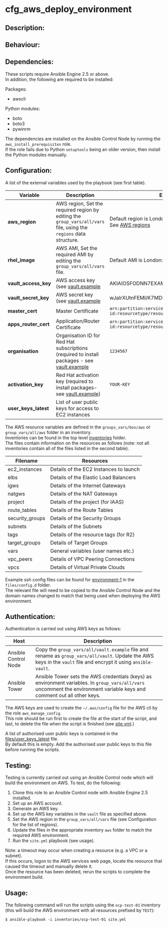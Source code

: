 # cfg_aws_deploy_environment

## Description:


## Behaviour:


## Dependencies:

These scripts require Ansible Engine 2.5 or above.  
In addition, the following are required to be installed:

Packages:
- awscli

Python modules:
- boto
- boto3
- pywinrm

The dependencies are installed on the Ansible Control Node by running the `aws_install_prerequisites` role.  
If the role fails due to Python `setuptools` being an older version, then install the Python modules manually.

## Configuration:

A list of the external variables used by the playbook (see first table).

| Variable | Description | Example | Where set |
|-----|-----|-----|-----|
| **aws_region** | AWS region,  Set the required region by editing the `group_vars/all/vars` file, using the `regions` data structure. | Default region is London: `{{ regions.eu.london }}` See [AWS regions](http://docs.aws.amazon.com/general/latest/gr/rande.html#ec2_region) | group_vars/all/vars |
| **rhel_image** | AWS AMI,  Set the required AMI by editing the `group_vars/all/vars` file. | Default AMI is London: `{{ london }}` | group_vars/all/vars |
| **vault_access_key** | AWS access key (see [vault.example](group_vars/all/vault.example) | AKIAIOSFODNN7EXAMPLE | group_vars/all/vault |
| **vault_secret_key** | AWS secret key (see [vault.example](group_vars/all/vault.example) | wJalrXUtnFEMI/K7MDENG/bPxRfiCYEXAMPLEKEY | group_vars/all/vault |
| **master_cert** | Master Certificate | `arn:partition:service:region:account-id:resourcetype/resource` | group_vars/all/vars |
| **apps_router_cert** | Application/Router Certificate | `arn:partition:service:region:account-id:resourcetype/resource` | group_vars/all/vars |
| **organisation** | Organisation ID for Red Hat subscriptions (required to install packages - see [vault.example](group_vars/all/vault.example) | `1234567` | inventories/<inventory_name>/group_vars/aws/vault |
| **activation_key** | Red Hat activation key (required to install packages- see [vault.example](group_vars/all/vault.example)) | `YOUR-KEY` | inventories/<inventory_name>/group_vars/aws/vault |
| **user_keys_latest** | List of user public keys for access to EC2 instances |  | [user_keys_latest](files/user_keys_latest) |

The AWS resource variables are defined in the `groups_vars/box/aws` or `group_vars/all/aws` folder in an inventory.  
Inventories can be found in the top level [inventories](inventories) folder.  
The files contain information on the resources as follows (note: not all inventories contain all of the files listed in the second table).

| Filename | Resources |
|-----|-----|
| ec2_instances | Details of the EC2 Instances to launch |
| elbs | Details of the Elastic Load Balancers |
| igws | Details of the Internet Gateways |
| natgws | Details of the NAT Gateways |
| project | Details of the project (for IAAS) |
| route_tables | Details of the Route Tables |
| security_groups | Details of the Security Groups |
| subnets | Details of the Subnets |
| tags | Details of the resource tags (for R2) |
| target_groups | Details of Target Groups |
| vars | General variables (user names etc.) |
| vpc_peers | Details of VPC Peering Connections |
| vpcs | Details of Virtual Private Clouds |

Example ssh config files can be found for [environment-1](files/config.d/environment-1) in the `files/config.d` folder.  
The relevant file will need to be copied to the Ansible Control Node and the domain names changed to match that being used when deploying the AWS environment.


## Authentication:

Authentication is carried out using AWS keys as follows:

| Host | Description |
|-----|-----|
| Ansible Control Node | Copy the `group_vars/all/vault.example` file and rename as `group_vars/all/vault`.  Update the AWS keys in the `vault` file and encrypt it using `ansible-vault`. |
| Ansible Tower | Ansible Tower sets the AWS credentials (keys) as environment variables.  In `group_vars/all/vars` uncomment the environment variable keys and comment out all other keys. |

The AWS keys are used to create the `~/.aws/config` file for the AWS cli by the role `aws_manage_config`.  
This role should be run first to create the file at the start of the script, and last, to delete the file when the script is finished (see [site.yml](site.yml).)

A list of authorised user public keys is contained in the [files/user_keys_latest](files/user_keys_latest) file.  
By default this is empty.  Add the authorised user public keys to this file before running the scripts.

## Testing:

Testing is currently carried out using an Ansible Control node which will build the environment on AWS. To test, do the following:

1. Clone this role to an Ansible Control node with Ansible Engine 2.5 installed.
3. Set up an AWS account.
4. Generate an AWS key.
5. Set up the AWS key variables in the `vault` file as specified above.
6. Set the AWS region in the `group_vars/all/vars` file (see Configuration for the list of regions).
7. Update the files in the appropriate inventory `aws` folder to match the required AWS environment.
8. Run the `site.yml` playbook (see usage).

Note: a timeout may occur when creating a resource (e.g. a VPC or a subnet).  
If this occurs, logon to the AWS services web page, locate the resource that caused the timeout and manually delete it.  
Once the resource has been deleted, rerun the scripts to complete the environment build.

## Usage:

The following command will run the scripts using the `ocp-test-01` inventory (this will build the AWS environment with all resources prefixed by `TEST`):

```$ ansible-playbook -i inventories/ocp-test-01 site.yml```


